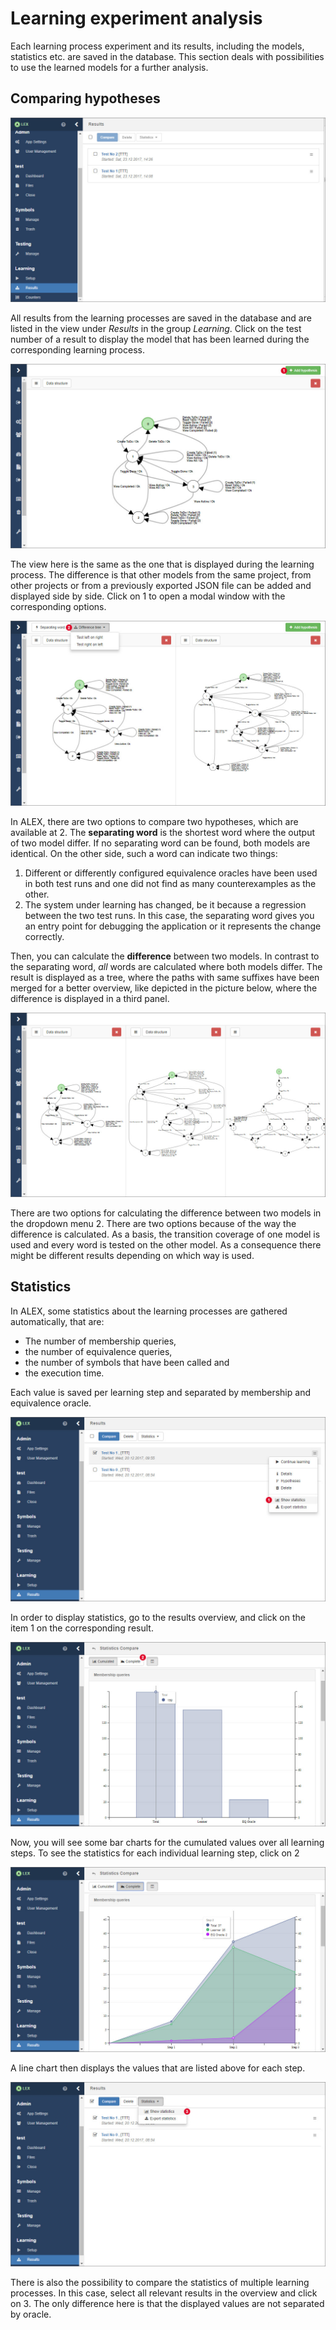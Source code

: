 # Learning experiment analysis

Each learning process experiment and its results, including the models, statistics etc. are saved in the database. 
This section deals with possibilities to use the learned models for a further analysis.


## Comparing hypotheses

![Comparing 1](assets/analysis/results-compare-1.jpg)

All results from the learning processes are saved in the database and are listed in the view under *Results* in the group *Learning*.
Click on the test number of a result to display the model that has been learned during the corresponding learning process.

![Comparing 2](assets/analysis/results-compare-2.jpg)

The view here is the same as the one that is displayed during the learning process.
The difference is that other models from the same project, from other projects or from a previously exported JSON file can be added and displayed side by side.
Click on <span class="label">1</span> to open a modal window with the corresponding options.

![Comparing 3](assets/analysis/results-compare-3.jpg)

In ALEX, there are two options to compare two hypotheses, which are available at <span class="label">2</span>.
The **separating word** is the shortest word where the output of two model differ.
If no separating word can be found, both models are identical.
On the other side, such a word can indicate two things:

1. Different or differently configured equivalence oracles have been used in both test runs and one did not find as many counterexamples as the other.
2. The system under learning has changed, be it because a regression between the two test runs.
   In this case, the separating word gives you an entry point for debugging the application or it represents the change correctly.
   
Then, you can calculate the **difference** between two models.
In contrast to the separating word, *all* words are calculated where both models differ.
The result is displayed as a tree, where the paths with same suffixes have been merged for a better overview, like depicted in the picture below, where the difference is displayed in a third panel.

![Comparing 4](assets/analysis/results-compare-4.jpg)

There are two options for calculating the difference between two models in the dropdown menu <span class="label">2</span>.
There are two options because of the way the difference is calculated.
As a basis, the transition coverage of one model is used and every word is tested on the other model.
As a consequence there might be different results depending on which way is used.


## Statistics

In ALEX, some statistics about the learning processes are gathered automatically, that are:

- The number of membership queries,
- the number of equivalence queries,
- the number of symbols that have been called and
- the execution time.

Each value is saved per learning step and separated by membership and equivalence oracle.

![Statistics 1](assets/analysis/statistics-1.jpg)

In order to display statistics, go to the results overview, and click on the item <span class="label">1</span> on the corresponding result.

![Statistics 2](assets/analysis/statistics-2.jpg)

Now, you will see some bar charts for the cumulated values over all learning steps.
To see the statistics for each individual learning step, click on <span class="label">2</span>

![Statistics 3](assets/analysis/statistics-3.jpg)

A line chart then displays the values that are listed above for each step.

![Statistics 4](assets/analysis/statistics-4.jpg)

There is also the possibility to compare the statistics of multiple learning processes.
In this case, select all relevant results in the overview and click on <span class="label">3</span>.
The only difference here is that the displayed values are not separated by oracle.

